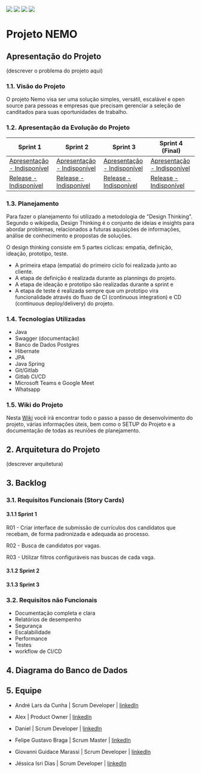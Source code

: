<img src="https://img.shields.io/badge/licence-MIT-blue"> <img src="https://img.shields.io/badge/language-java-orange"> <img src="https://img.shields.io/badge/REST-API-green"> <img src="https://img.shields.io/badge/FATEC-BancoDados-success">


# Projeto NEMO

## Apresentação do Projeto

(descrever o problema do projeto aqui)

### 1.1. Visão do Projeto

O projeto Nemo visa ser uma solução simples, versátil, escalável e open source para pessoas e empresas que precisam gerenciar a seleção de canditados para suas oportunidades de trabalho.

### 1.2. Apresentação da Evolução do Projeto
Sprint 1  | Sprint 2 | Sprint 3 | Sprint 4 (Final)  
--------- |--------- |--------- |--------- |
[Apresentação - Indisponível]() |[Apresentação - Indisponível]() |[Apresentação - Indisponível]() |[Apresentação - Indisponível]() |
[Release - Indisponível]() |[Release - Indisponível]() |[Release - Indisponível]() |[Release - Indisponível]() |

### 1.3. Planejamento

Para fazer o planejamento foi utilizado a metodologia de "Design Thinking". Segundo o wikipedia, Design Thinking é o conjunto de ideias e insights para abordar problemas, relacionados a futuras aquisições de informações, análise de conhecimento e propostas de soluções.

O design thinking consiste em 5 partes ciclicas: empatia, definição, ideação, prototipo, teste.

- A primeira etapa (empatia) do primeiro ciclo foi realizada junto ao cliente.
- A etapa de definição é realizada durante as plannings do projeto.
- A etapa de ideação e prototipo são realizadas durante a sprint e 
- A etapa de teste é realizada sempre que um prototipo vira funcionalidade através do fluxo de CI (continuous integration) e CD (continuous deploy/delivery) do projeto.


### 1.4. Tecnologias Utilizadas

- Java
- Swagger (documentação)
- Banco de Dados Postgres
- Hibernate
- JPA
- Java Spring
- Git/Gitlab
- Gitlab CI/CD
- Microsoft Teams e Google Meet
- Whatsapp

### 1.5. Wiki do Projeto
Nesta [Wiki](https://gitlab.com/felipemessibraga/pi-1sem-2021/-/wikis/home) você irá encontrar todo o passo a passo de desenvolvimento do projeto, várias informações úteis, bem como o SETUP do Projeto e a documentação de todas as reuniões de planejamento.

## 2. Arquitetura do Projeto

(descrever arquitetura)

## 3. Backlog

### 3.1. Requisitos Funcionais (Story Cards)


#### 3.1.1 Sprint 1
R01 - Criar interface de submissão de currículos dos candidatos que recebam, de forma padronizada e adequada ao processo.

R02 - Busca de candidatos por vagas.

R03 - Utilizar filtros configuráveis nas buscas de cada vaga.

#### 3.1.2 Sprint 2

#### 3.1.3 Sprint 3

### 3.2. Requisitos não Funcionais

- Documentação completa e clara
- Relatórios de desempenho
- Segurança
- Escalabilidade
- Performance
- Testes
- workflow de CI/CD

## 4. Diagrama do Banco de Dados

## 5. Equipe

* André Lars da Cunha | Scrum Developer | [linkedIn](https://www.linkedin.com/in/andre-lars-da-cunha/)

* Alex | Product Owner | [linkedIn]()

* Daniel | Scrum Developer | [linkedIn]()

* Felipe Gustavo Braga | Scrum Master | [linkedIn](https://www.linkedin.com/in/felipegbraga/)

* Giovanni Guidace Marassi | Scrum Developer  | [linkedIn](https://www.linkedin.com/in/giovanni-guidace-61982812a/)

* Jéssica Isri Dias | Scrum Developer | [linkedIn](https://www.linkedin.com/in/jessica-dias1/)

